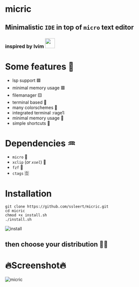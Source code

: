 # micric
## Minimalistic `IDE` in top of `micro` text editor
### inspired by lvim   <img src="https://media.discordapp.net/attachments/955362477137362954/969692269991047178/82431193.png?raw=true" width="32px">

# Some features :muscle:
- lsp support 🟦
- minimal memory usage 🟥
- filemanager 🟨
- terminal based 💚
- many colorschemes 🌈
- integrated terminal :rage1:
- minimal memory usage 🐏
- simple shortcuts 🤬

# Dependencies ♒
- `micro` 🥇
- `xclip` (*or `xsel`*) 🥈
- `fzf` 🥉
- `ctags` 🈴

# Installation
```fish
git clone https://github.com/ssleert/micric.git
cd micric
chmod +x install.sh
./install.sh
```
![install](https://cdn.discordapp.com/attachments/955362477137362954/969694168425300035/2022-04-29_23-18.png?raw=true)
## then choose your distribution 👨‍🦲
# 🔥Screenshot🔥
![micric](https://cdn.discordapp.com/attachments/955362477137362954/969686986770227210/2022-04-29_22-49.png?raw=true)
